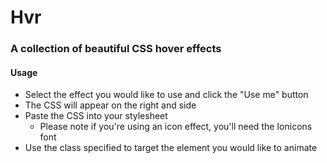 # Hvr
### A collection of beautiful CSS hover effects

#### Usage
* Select the effect you would like to use and click the "Use me" button
* The CSS will appear on the right and side
* Paste the CSS into your stylesheet
  + Please note if you're using an icon effect, you'll need the Ionicons font
* Use the class specified to target the element you would like to animate

